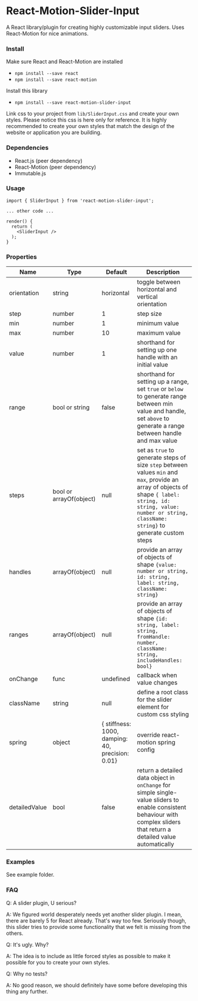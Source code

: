 # React-Motion-Slider-Input

A React library/plugin for creating highly customizable input sliders. Uses React-Motion for nice animations.

### Install

Make sure React and React-Motion are installed

- `npm install --save react`
- `npm install --save react-motion`

Install this library

- `npm install --save react-motion-slider-input`

Link css to your project from `lib/SliderInput.css` and create your own styles. Please notice this css is here only for reference.
It is highly recommended to create your own styles that match the design of the website or application you are building.

### Dependencies

- React.js (peer dependency)
- React-Motion (peer dependency)
- Immutable.js

### Usage

```
import { SliderInput } from 'react-motion-slider-input';

... other code ...

render() {
  return (
    <SliderInput />
  );
}
```

### Properties

| Name | Type | Default | Description |
|---------------|-------------------------|--------------------------------------------------|-------------------------------------------------------------------------------------------------------------------------------------------------------------------------------------------------------------------------|
| orientation | string | horizontal | toggle between horizontal and vertical orientation |
| step | number | 1 | step size |
| min | number | 1 | minimum value |
| max | number | 10 | maximum value |
| value | number | 1 | shorthand for setting up one handle with an initial value |
| range | bool or string | false | shorthand for setting up a range, set `true` or `below` to generate range between min value and handle, set `above` to generate a range between handle and max value |
| steps | bool or arrayOf(object) | null | set as `true` to generate steps of size `step` between values `min` and `max`, provide an array of objects of shape `{ label: string, id: string, value: number or string, className: string}` to generate custom steps |
| handles | arrayOf(object) | null | provide an array of objects of shape `{value: number or string, id: string, label: string, className: string}` |
| ranges | arrayOf(object) | null | provide an array of objects of shape `{id: string, label: string, fromHandle: number, className: string, includeHandles: bool}` |
| onChange | func | undefined | callback when value changes |
| className | string | null | define a root class for the slider element for custom css styling |
| spring | object | { stiffness: 1000, damping: 40, precision: 0.01} | override react-motion spring config |
| detailedValue | bool | false | return a detailed data object in `onChange` for simple single-value sliders to enable consistent behaviour with complex sliders that return a detailed value automatically |

### Examples

See example folder.

### FAQ

Q: A slider plugin, U serious?

A: We figured world desperately needs yet another slider plugin. I mean, there are barely 5 for React already. That's way too few. Seriously though, this slider tries to provide some functionality that we felt is missing from the others.

Q: It's ugly. Why?

A: The idea is to include as little forced styles as possible to make it possible for you to create your own styles.

Q: Why no tests?

A: No good reason, we should definitely have some before developing this thing any further.
